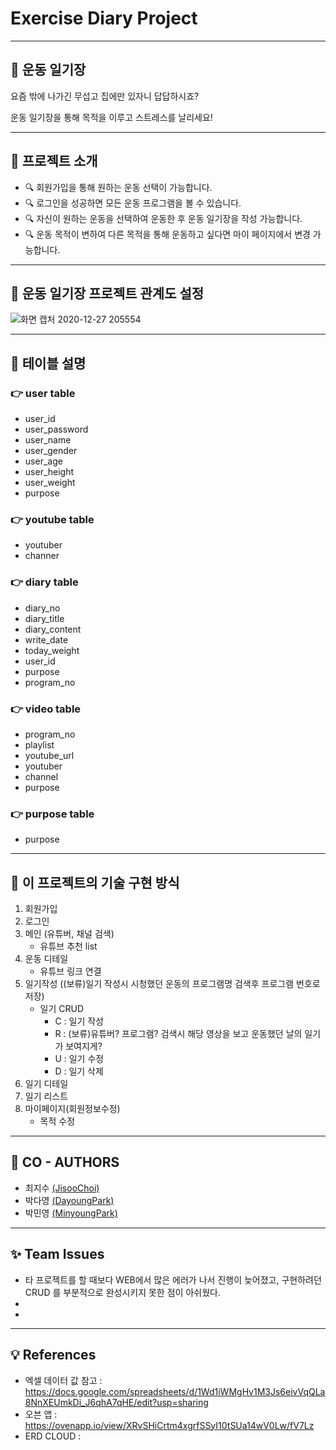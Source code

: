 # Exercise Diary Project

-------------

## :running: 운동 일기장

요즘 밖에 나가긴 무섭고 집에만 있자니 답답하시죠? 

운동 일기장을 통해 목적을 이루고 스트레스를 날리세요!

-------------

## :information_desk_person: 프로젝트 소개
* :mag: 회원가입을 통해 원하는 운동 선택이 가능합니다.
* :mag: 로그인을 성공하면 모든 운동 프로그램을 볼 수 있습니다.
* :mag: 자신이 원하는 운동을 선택하여 운동한 후 운동 일기장을 작성 가능합니다. 
* :mag: 운동 목적이 변하여 다른 목적을 통해 운동하고 싶다면 마이 페이지에서 변경 가능합니다.

-------------

## :couple: 운동 일기장 프로젝트 관계도 설정

![화면 캡처 2020-12-27 205554](https://user-images.githubusercontent.com/73863771/103170222-fef12980-4885-11eb-9149-1e71d6fd7e1f.png)

--------------

## :page_facing_up: 테이블 설명

### :point_right: user table
* user_id
* user_password
* user_name
* user_gender
* user_age
* user_height
* user_weight
* purpose


### :point_right: youtube table
* youtuber
* channer


### :point_right: diary table
* diary_no
* diary_title
* diary_content
* write_date
* today_weight
* user_id
* purpose
* program_no


### :point_right: video table
* program_no
* playlist
* youtube_url
* youtuber
* channel
* purpose

### :point_right: purpose table
* purpose

--------------

## :scroll: 이 프로젝트의 기술 구현 방식

1. 회원가입
2. 로그인
3. 메인 (유튜버, 채널 검색)
    * 유튜브 추천 list
4. 운동 디테일
    * 유튜브 링크 연결
5. 일기작성 ((보류)일기 작성시 시청했던 운동의 프로그램명 검색후 프로그램 번호로 저장)
    * 일기 CRUD 
        * C : 일기 작성
        * R : (보류)유튜버? 프로그램? 검색시 해당 영상을 보고 운동했던 날의 일기가 보여지게?
        * U : 일기 수정
        * D : 일기 삭제
6. 일기 디테일
7. 일기 리스트
8. 마이페이지(회원정보수정)
    * 목적 수정

-------------------

## :two_women_holding_hands: CO - AUTHORS

* 최지수 [(JisooChoi)](https://github.com/choijisoo-94)
* 박다영 [(DayoungPark)](https://github.com/Da-0)
* 박민영 [(MinyoungPark)](https://github.com/minyoung-park)

------------------
## :sparkles: Team Issues

* 타 프로젝트를 할 때보다 WEB에서 많은 에러가 나서 진행이 늦어졌고, 구현하려던 CRUD 를 부분적으로 완성시키지 못한 점이 아쉬웠다.
*
*

------------------

## :bulb: References

* 엑셀 데이터 값 참고 : https://docs.google.com/spreadsheets/d/1Wd1iWMgHv1M3Js6eivVqQLa8NnXEUmkDi_J6qhA7qHE/edit?usp=sharing 
* 오븐 앱 : https://ovenapp.io/view/XRvSHiCrtm4xgrfSSyI10tSUa14wV0Lw/fV7Lz
* ERD CLOUD : 